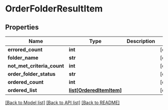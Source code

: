 # OrderFolderResultItem

## Properties
Name | Type | Description | Notes
------------ | ------------- | ------------- | -------------
**errored_count** | **int** |  | [optional] 
**folder_name** | **str** |  | [optional] 
**not_met_criteria_count** | **int** |  | [optional] 
**order_folder_status** | **str** |  | [optional] 
**ordered_count** | **int** |  | [optional] 
**ordered_list** | [**list[OrderedItemItem]**](OrderedItemItem.md) |  | [optional] 

[[Back to Model list]](../README.md#documentation-for-models) [[Back to API list]](../README.md#documentation-for-api-endpoints) [[Back to README]](../README.md)


